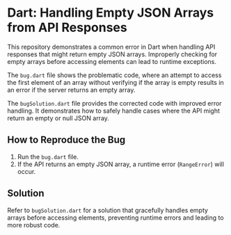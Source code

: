 # Dart: Handling Empty JSON Arrays from API Responses

This repository demonstrates a common error in Dart when handling API responses that might return empty JSON arrays.  Improperly checking for empty arrays before accessing elements can lead to runtime exceptions.

The `bug.dart` file shows the problematic code, where an attempt to access the first element of an array without verifying if the array is empty results in an error if the server returns an empty array.

The `bugSolution.dart` file provides the corrected code with improved error handling. It demonstrates how to safely handle cases where the API might return an empty or null JSON array. 

## How to Reproduce the Bug

1. Run the `bug.dart` file.
2. If the API returns an empty JSON array, a runtime error (`RangeError`) will occur.

## Solution

Refer to `bugSolution.dart` for a solution that gracefully handles empty arrays before accessing elements, preventing runtime errors and leading to more robust code.